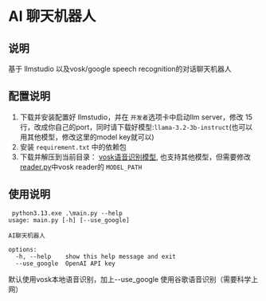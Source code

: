 <!--
 * @Author: error: error: git config user.name & please set dead value or install git && error: git config user.email & please set dead value or install git & please set dead value or install git
 * @Date: 2025-01-27 10:14:40
 * @LastEditors: error: error: git config user.name & please set dead value or install git && error: git config user.email & please set dead value or install git & please set dead value or install git
 * @LastEditTime: 2025-02-02 09:38:53
 * @FilePath: \AI-chat\README.md
 * @Description: 这是默认设置,请设置`customMade`, 打开koroFileHeader查看配置 进行设置: https://github.com/OBKoro1/koro1FileHeader/wiki/%E9%85%8D%E7%BD%AE
-->
# AI 聊天机器人 #

## 说明
基于 llmstudio 以及vosk/google speech recognition的对话聊天机器人


## 配置说明 ##
1. 下载并安装配置好 llmstudio，并在 `开发者`选项卡中启动llm server，修改[](./main.py) 15行，改成你自己的port，同时请下载好模型:`llama-3.2-3b-instruct`(也可以用其他模型，修改这里的model key就可以)
2. 安装 `requirement.txt` 中的依赖包
3. 下载并解压到当前目录： [vosk语音识别模型](https://alphacephei.com/vosk/models/vosk-model-small-cn-0.22.zip), 也支持其他模型，但需要修改[reader.py](./reader.py)中vosk reader的 `MODEL_PATH`

## 使用说明 ##
```text
 python3.13.exe .\main.py --help
usage: main.py [-h] [--use_google]

AI聊天机器人

options:
  -h, --help    show this help message and exit
  --use_google  OpenAI API key
```
默认使用vosk本地语音识别，加上--use_google 使用谷歌语音识别（需要科学上网）  



   